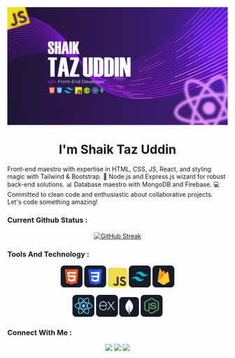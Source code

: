 <div align="center">
<a href="https://www.facebook.com/tazahmedcse/" ><img src="https://raw.githubusercontent.com/shaikTazUddin01/shaikTazUddin01/main/images/banner/Shaik%20Taz%20Uddin%20GitHub.png" alt="GitHub cover" align="center"/></a>
</div>

<h1 align="center">I'm Shaik Taz Uddin</h1>
<p align=""> Front-end maestro with expertise in HTML, CSS, JS, React, and styling magic with Tailwind & Bootstrap. 🚀 Node.js and Express.js wizard for robust back-end solutions. 📊 Database maestro with MongoDB and Firebase. 💻 Committed to clean code and enthusiastic about collaborative projects. Let's code something amazing!</p>
<h3>Current Github Status : </h3>
<div align="center">
<a href="https://git.io/streak-stats" ><img src="https://github-readme-streak-stats.herokuapp.com?user=shaikTazUddin01&theme=shadow-red" alt="GitHub Streak" align="center"/></a>
</div>
<!-- tools -->
<h3 align="left">Tools And Technology : </h3>

<p align="center">
<img src="https://raw.githubusercontent.com/shaikTazUddin01/shaikTazUddin01/main/images/icon/HTML.png" width="50"/>
<img src="https://raw.githubusercontent.com/shaikTazUddin01/shaikTazUddin01/main/images/icon/css.png" width="50"/>
<img src="https://raw.githubusercontent.com/shaikTazUddin01/shaikTazUddin01/main/images/icon/JavaScript.png" width="45"/>
<img src="https://raw.githubusercontent.com/shaikTazUddin01/shaikTazUddin01/main/images/icon/tailwind.png" width="50"/>
<img src="https://raw.githubusercontent.com/shaikTazUddin01/shaikTazUddin01/main/images/icon/firebase.png" width="50"/>
</p>
<p align="center">
<img src="https://raw.githubusercontent.com/shaikTazUddin01/shaikTazUddin01/main/images/icon/react.png" width="50"/>
<img src="https://raw.githubusercontent.com/shaikTazUddin01/shaikTazUddin01/main/images/icon/express.png" width="50"/>
<img src="https://raw.githubusercontent.com/shaikTazUddin01/shaikTazUddin01/main/images/icon/mongo.png" width="45"/>
<img src="https://raw.githubusercontent.com/shaikTazUddin01/shaikTazUddin01/main/images/icon/node.png" width="50"/>

</p>
<h3 align="left">Connect With Me : </h3>
<p align="center">
<a href="https://fb.com/tazahmedcse" target="blank"><img src="https://img.icons8.com/fluency/48/000000/facebook.png"/></a>
<a target="blank" href = "https://linkedin.com/in/shaik-taz-uddin-1a47682a0"><img src="https://img.icons8.com/fluent/48/000000/linkedin.png"/></a>
<a href = "mailto:tazahmedsoft@gmail.com"><img src="https://img.icons8.com/fluency/48/000000/gmail-new.png"/></a>
<!-- <a href = "https://www.instagram.com/tanmoyparvez/"><img src="https://img.icons8.com/fluent/48/000000/instagram-new.png"/></a> -->
</p>


